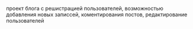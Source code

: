 проект блога с решистрацией пользователей, возможностью добавления новых записсей, коментирования постов, редактирование пользователей 

